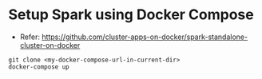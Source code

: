 # Setup Spark using Docker Compose
- Refer: https://github.com/cluster-apps-on-docker/spark-standalone-cluster-on-docker

```
git clone <my-docker-compose-url-in-current-dir>
docker-compose up
```
